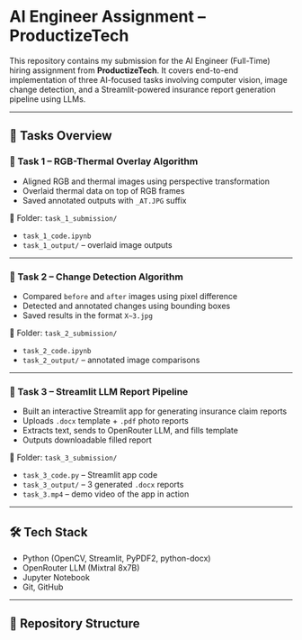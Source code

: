 # AI Engineer Assignment – ProductizeTech

This repository contains my submission for the AI Engineer (Full-Time) hiring assignment from **ProductizeTech**. It covers end-to-end implementation of three AI-focused tasks involving computer vision, image change detection, and a Streamlit-powered insurance report generation pipeline using LLMs.

---

## 🚀 Tasks Overview

### 🧠 Task 1 – RGB-Thermal Overlay Algorithm

- Aligned RGB and thermal images using perspective transformation
- Overlaid thermal data on top of RGB frames
- Saved annotated outputs with `_AT.JPG` suffix

📁 Folder: `task_1_submission/`

- `task_1_code.ipynb`
- `task_1_output/` – overlaid image outputs

---

### 🧠 Task 2 – Change Detection Algorithm

- Compared `before` and `after` images using pixel difference
- Detected and annotated changes using bounding boxes
- Saved results in the format `X~3.jpg`

📁 Folder: `task_2_submission/`

- `task_2_code.ipynb`
- `task_2_output/` – annotated image comparisons

---

### 🧠 Task 3 – Streamlit LLM Report Pipeline

- Built an interactive Streamlit app for generating insurance claim reports
- Uploads `.docx` template + `.pdf` photo reports
- Extracts text, sends to OpenRouter LLM, and fills template
- Outputs downloadable filled report

📁 Folder: `task_3_submission/`

- `task_3_code.py` – Streamlit app code
- `task_3_output/` – 3 generated `.docx` reports
- `task_3.mp4` – demo video of the app in action

---

## 🛠 Tech Stack

- Python (OpenCV, Streamlit, PyPDF2, python-docx)
- OpenRouter LLM (Mixtral 8x7B)
- Jupyter Notebook
- Git, GitHub

---

## 📁 Repository Structure

